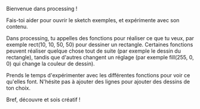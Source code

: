 Bienvenue dans processing !

Fais-toi aider pour ouvrir le sketch exemples, et expérimente avec son contenu.

Dans processing, tu appelles des fonctions pour réaliser ce que tu veux, par exemple rect(10, 10, 50, 50) pour dessiner un rectangle. Certaines fonctions peuvent réaliser quelque chose tout de suite (par exemple le dessin du rectangle), tandis que d'autres changent un réglage (par exemple fill(255, 0, 0) qui change la couleur de dessin).

Prends le temps d'expérimenter avec les différentes fonctions pour voir ce qu'elles font. N'hésite pas à ajouter des lignes pour ajouter des dessins de ton choix.

Bref, découvre et sois créatif !
